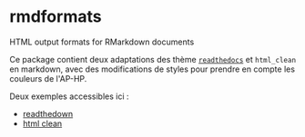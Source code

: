# rmdformats
HTML output formats for RMarkdown documents


Ce package contient deux adaptations des thème [`readthedocs`](https://docs.readthedocs.io/en/latest/) et `html_clean` en markdown, avec des modifications de styles pour prendre en compte les couleurs de l'AP-HP.

Deux exemples accessibles ici : 

- [readthedown](https://guillaumepressiat.github.io/rmdformats/readthedown.html)
- [html clean](https://guillaumepressiat.github.io/rmdformats/html_clean.html)

